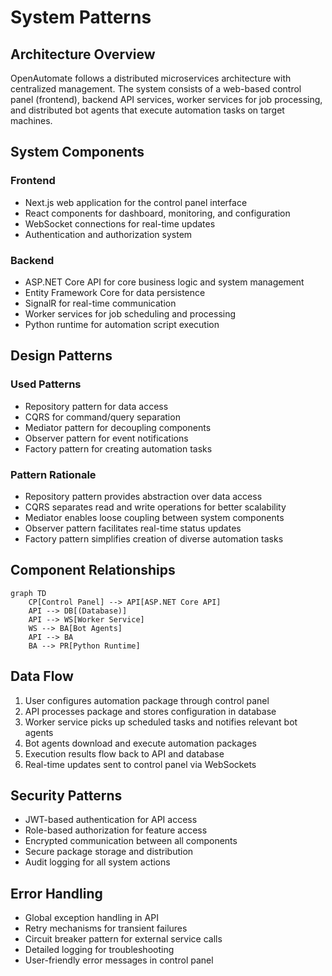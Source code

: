 # System Patterns

## Architecture Overview
OpenAutomate follows a distributed microservices architecture with centralized management. The system consists of a web-based control panel (frontend), backend API services, worker services for job processing, and distributed bot agents that execute automation tasks on target machines.

## System Components
### Frontend
- Next.js web application for the control panel interface
- React components for dashboard, monitoring, and configuration
- WebSocket connections for real-time updates
- Authentication and authorization system

### Backend
- ASP.NET Core API for core business logic and system management
- Entity Framework Core for data persistence
- SignalR for real-time communication
- Worker services for job scheduling and processing
- Python runtime for automation script execution

## Design Patterns
### Used Patterns
- Repository pattern for data access
- CQRS for command/query separation
- Mediator pattern for decoupling components
- Observer pattern for event notifications
- Factory pattern for creating automation tasks

### Pattern Rationale
- Repository pattern provides abstraction over data access
- CQRS separates read and write operations for better scalability
- Mediator enables loose coupling between system components
- Observer pattern facilitates real-time status updates
- Factory pattern simplifies creation of diverse automation tasks

## Component Relationships
```mermaid
graph TD
    CP[Control Panel] --> API[ASP.NET Core API]
    API --> DB[(Database)]
    API --> WS[Worker Service]
    WS --> BA[Bot Agents]
    API --> BA
    BA --> PR[Python Runtime]
```

## Data Flow
1. User configures automation package through control panel
2. API processes package and stores configuration in database
3. Worker service picks up scheduled tasks and notifies relevant bot agents
4. Bot agents download and execute automation packages
5. Execution results flow back to API and database
6. Real-time updates sent to control panel via WebSockets

## Security Patterns
- JWT-based authentication for API access
- Role-based authorization for feature access
- Encrypted communication between all components
- Secure package storage and distribution
- Audit logging for all system actions

## Error Handling
- Global exception handling in API
- Retry mechanisms for transient failures
- Circuit breaker pattern for external service calls
- Detailed logging for troubleshooting
- User-friendly error messages in control panel 